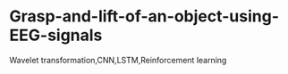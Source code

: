 # Grasp-and-lift-of-an-object-using-EEG-signals
Wavelet transformation,CNN,LSTM,Reinforcement learning
